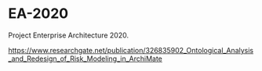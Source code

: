 # EA-2020
Project Enterprise Architecture 2020.

https://www.researchgate.net/publication/326835902_Ontological_Analysis_and_Redesign_of_Risk_Modeling_in_ArchiMate
